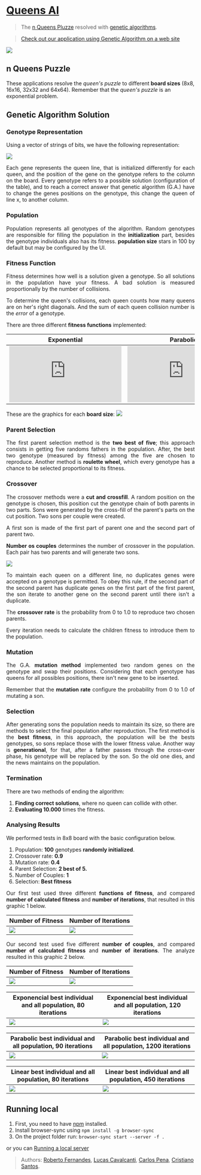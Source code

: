 # [Queens AI](https://rc-dynamics.github.io/queens_AI/)
> The [n Queens Pluzze](https://en.wikipedia.org/wiki/Eight_queens_puzzle) resolved with [genetic algorithms](https://en.wikipedia.org/wiki/Genetic_algorithm).

> [Check out our application using Genetic Algorithm on a web site](https://rc-dynamics.github.io/queens_AI/)


![](figs/queens.png)

## n Queens Puzzle

These applications resolve the *queen's puzzle* to different **board sizes** (8x8, 16x16, 32x32 and 64x64). Remember that the *queen's puzzle* is an exponential problem.



## Genetic Algorithm Solution

### Genotype Representation

Using a vector of strings of bits, we have the following representation:

![](figs/genotype.png)
<div style="text-align: justify">  
Each gene represents the queen line, that is initialized differently for each queen, and the position of the gene on the genotype refers to the column on the board. 
Every genotype refers to a possible solution (configuration of the table), and to reach a correct answer that genetic algorithm (G.A.) have to change the genes positions on the genotype, this change the queen of line x, to another column.

###  Population
Population represents all genotypes of the algorithm. Random genotypes are responsible for filling the population in the **initialization** part, besides the genotype individuals also has its fitness.
**population size** stars in 100 by default but may be configured by the UI.

###  Fitness Function
Fitness determines how well is a solution given a genotype. So all solutions in the population have your fitness. A bad solution is measured proportionally by the number of collisions.

To determine the queen's collisions, each queen counts how many queens are on her's right diagonals. And the sum of each queen collision number is the *error* of a genotype. 

There are three different **fitness functions** implemented:

| <div style="text-align: center;">  Exponential </div> | <div style="text-align: center;">  Parabolic </div>| <div style="text-align: center;">  Linear </div>|
| ------ | ------ | ------ |
| ![](http://latex.codecogs.com/svg.latex?%5Cfrac%7B1%7D%7B1+error%7D) |  ![](http://latex.codecogs.com/svg.latex?%5Cfrac%7B%28error-max_%7Berror%7D%29%5E2%7D%7B%28max_%7Berror%7D%29%5E2%7D) |  ![](http://latex.codecogs.com/svg.latex?%5Cfrac%7B-error%7D%7Bmax_%7Berror%7D%7D%2B1) |

These are the graphics for each **board size**:
![](figs/fitness_function.png)

###  Parent Selection
The first parent selection method is the **two best of five**; this approach consists in getting five randoms fathers in the population. After, the best two genotype (measured by fitness) among the five are chosen to reproduce. 
Another method is **roulette wheel**, which every genotype has a chance to be selected proportional to its fitness.

###  Crossover
The crossover methods were a **cut and crossfill**. A random position on the genotype is chosen, this position cut the genotype chain of both parents in two parts. Sons were generated by the cross-fill of the parent's parts on the cut position. Two sons per couple were created.

A first son is made of the first part of parent one and the second part of parent two.

**Number os couples** determines the number of crossover in the population. Each pair has two parents and will generate two sons.

![](figs/crossover.png)

To maintain each queen on a different line, no duplicates genes were accepted on a genotype is permitted. To obey this rule, if the second part of the second parent has duplicate genes on the first part of the first parent, the son iterate to another gene on the second parent until there isn't a duplicate.

The **crossover rate** is the probability from 0 to 1.0 to reproduce two chosen parents.

Every iteration needs to calculate the children fitness to introduce them to the population.


###  Mutation
The G.A. **mutation method** implemented two random genes on the genotype and swap their positions. Considering that each genotype has queens for all possibles positions, there isn't new gene to be inserted.

Remember that the **mutation rate** configure the probability from 0 to 1.0 of mutating a son.

### Selection 

After generating sons the population needs to maintain its size, so there are methods to select the final population after reproduction. 
The first method is the **best fitness**, in this approach, the population will be the bests genotypes, so sons replace those with the lower fitness value.
Another way is **generational**, for that, after a father passes through the cross-over phase, his genotype will be replaced by the son. So the old one dies, and the news maintains on the population.

### Termination 
There are two methods of ending the algorithm:
1. **Finding correct solutions**, where no queen can collide with other.
2. **Evaluating 10.000** times the fitness. 

### Analysing Results
We performed tests in 8x8 board with the basic configuration below.
1. Population: **100** genotypes **randomly initialized**.
2. Crossover rate: **0.9**
3. Mutation rate: **0.4**
4. Parent Selection: **2 best of 5.**
5. Number of Couples: **1**
6. Selection: **Best fitness**

Our first test used three different **functions of fitness**, and compared  **number of calculated fitness** and **number of iterations**, that resulted in this graphic 1 below.

| <div style="text-align: center;">  Number of Fitness </div> | <div style="text-align: center;">  Number of Iterations </div>|
| ------ | ------ |
| ![](figs/fitnessComparison.png) |  ![](figs/iterationsComparison.png) |


Our second test used five different **number of couples**, and compared  **number of calculated fitness** and **number of iterations**. The analyze resulted in this graphic 2 below.

| <div style="text-align: center;">  Number of Fitness </div> | <div style="text-align: center;">  Number of Iterations </div>|
| ------ | ------ |
| ![](figs/fitnessSeveralCouplesComp.png) |  ![](figs/iterationsSeveralCouplesComp.png) |

| <div style="text-align: center;">  Exponencial best individual and all population, 80 iterations</div> | <div style="text-align: center;">  Exponencial best individual and all population, 120 iterations </div>|
| ------ | ------ |
| ![](figs/expo_one_all.png) |  ![](figs/expo_oneall_120.png) |


| <div style="text-align: center;">  Parabolic best individual and all population, 90 iterations</div> | <div style="text-align: center;">  Parabolic best individual and all population, 1200 iterations </div>|
| ------ | ------ |
| ![](figs/para_oneall_90.png) |  ![](figs/para_oneall_1200.png) |

| <div style="text-align: center;">  Linear best individual and all population, 80 iterations</div> | <div style="text-align: center;">  Linear best individual and all population, 450 iterations </div>|
| ------ | ------ |
| ![](figs/lin_oneall_80.png) |  ![](figs/para_oneall_450.png) |

</div>

## Running local

1. First, you need to have [npm](https://www.npmjs.com) installed.
2. Install browser-sync using `npm install -g browser-sync`
3. On the project folder run: `browser-sync start --server -f .`

or you can [Running a local server](https://github.com/processing/p5.js/wiki/Local-server)


> Authors: [Roberto Fernandes](https://github.com/bebetocf), [Lucas Cavalcanti](https://github.com/lhcavalcanti), [Carlos Pena](https://github.com/CarlosPena00), [Cristiano Santos](https://github.com/cstiano).
